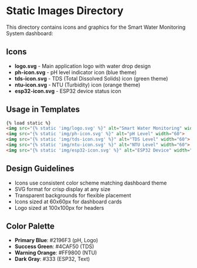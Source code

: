 # Static Images Directory

This directory contains icons and graphics for the Smart Water Monitoring System dashboard:

## Icons
- **logo.svg** - Main application logo with water drop design
- **ph-icon.svg** - pH level indicator icon (blue theme)
- **tds-icon.svg** - TDS (Total Dissolved Solids) icon (green theme)  
- **ntu-icon.svg** - NTU (Turbidity) icon (orange theme)
- **esp32-icon.svg** - ESP32 device status icon

## Usage in Templates
```html
{% load static %}
<img src="{% static 'img/logo.svg' %}" alt="Smart Water Monitoring" width="100">
<img src="{% static 'img/ph-icon.svg' %}" alt="pH Level" width="60">
<img src="{% static 'img/tds-icon.svg' %}" alt="TDS Level" width="60">
<img src="{% static 'img/ntu-icon.svg' %}" alt="NTU Level" width="60">
<img src="{% static 'img/esp32-icon.svg' %}" alt="ESP32 Device" width="80">
```

## Design Guidelines
- Icons use consistent color scheme matching dashboard theme
- SVG format for crisp display at any size
- Transparent backgrounds for flexible placement
- Icons sized at 60x60px for dashboard cards
- Logo sized at 100x100px for headers

## Color Palette
- **Primary Blue**: #2196F3 (pH, Logo)
- **Success Green**: #4CAF50 (TDS)
- **Warning Orange**: #FF9800 (NTU)
- **Dark Gray**: #333 (ESP32, Text)